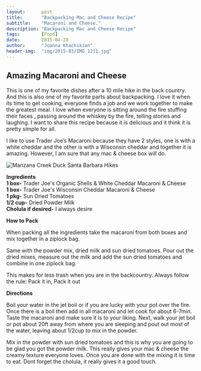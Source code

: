 ```yaml
---
layout:      post
title:       "Backpacking Mac and Cheese Recipe"
subtitle:    "Macaroni and Cheese."
description: "Backpacking Mac and Cheese Recipe"
tags:        [Food]
date:        2015-04-28
author:      "Joanna Khachikian"
header-img:  "img/2015-03/IMG_1211.jpg"
---
```


<h2 class="section-heading">Amazing Macaroni and Cheese</h2>

<p> This is one of my favorite dishes after a 10 mile hike in the back country. And this is also one of my favorite parts about backpacking. I love it when its time to get cooking, everyone finds a job and we work together to make the greatest meal. I love when everyone is sitting around the fire stuffing their faces , passing around the whiskey by the fire, telling stories and laughing. I want to share this recipe because it is delicious and it think it is pretty simple for all. </p>

<p> I like to use Trader Joe’s Macaroni because they have 2 styles, one is with a white cheddar and the other is with a Wisconsin cheddar and together it is amazing. However, I am sure that any mac & cheese box will do.  </p>
<div class="image-block">
<img src="{{ site.baseurl }}/img/2015-03/img_1239.JPG" alt="Manzana Creek Duck Santa Barbara Hikes"> 
</div>

<span>**Ingredients** </span><br/>
<span>**1 box-** Trader Joe's Organic Shells & White Cheddar Macaroni & Cheese</span> <br/> <span>**1 box-** Trader Joe's Wisconsin Cheddar Macaroni & Cheese</span> <br/> <span>**1 pkg-** Sun Dried Tomatoes</span> <br/> <span>**1/2 cup-** Dried Powder Milk </span> <br/> 
<span>**Cholula if desired-** I always desire </span> <br/> 


**How to Pack** 
<p>When packing all the ingredients take the macaroni from both boxes and mix together in a ziplock bag.</p>

<p>Same with the powder mix, dried milk and sun dried tomatoes. Pour out the dried mixes, measure out the milk and add the sun dried tomatoes and combine in one ziplock bag.</p>

<p>This makes for less trash when you are in the backcountry. Always follow the rule: Pack it in, Pack it out</p> 

**Directions**
<p> Boil your water in the jet boil or if you are lucky with your pot over the fire. Once there is a boil then add in all macaroni and let cook for about 6-7min. Taste the macaroni and make sure it is to your liking. Next, walk your jet boil or pot about 20ft away from where you are sleeping and pout out most of the water, leaving about 1/2cup to mix in the powder.</p>

<p>Mix in the powder with sun dried tomatoes and this is why you are going to be glad you got the powder milk. This really gives your mac & cheese the creamy texture everyone loves. Once you are done with the mixing it is time to eat. Dont forget the cholula, it really gives it a good touch.</p>

